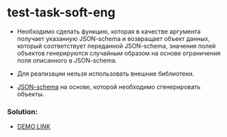 # test-task-soft-eng

- Необходимо сделать функцию, которая  в качестве аргумента получает указанную JSON-schema и возвращает объект данных, который соответствует переданной JSON-schema, значения полей объектов генерируются случайным образом на основе ограничения поля описанного в JSON-schema.
- Для реализации нельзя использовать внешние библиотеки.

- [JSON-schema](https://drive.google.com/file/d/1crLJ-PPCuLFmMjWA6vTp8A9jsZKz-NKR/view?usp=sharing) на основе, которой необходимо сгенерировать объекты.

 ### Solution:
- [DEMO LINK](https://andrii-pinchuk.github.io/test-task-soft-eng)
